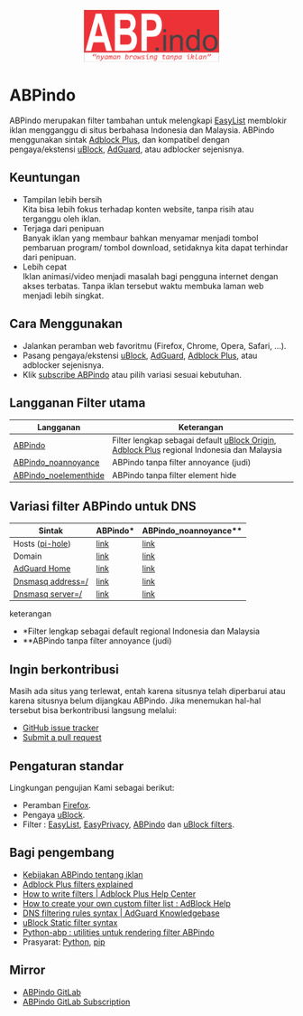 <p align="center"><img src="https://github.com/ABPindo/indonesianadblockrules/raw/master/src/ABPindo%202.png" width="240"></p>

# ABPindo
ABPindo merupakan filter tambahan untuk melengkapi [EasyList](https://subscribe.adblockplus.org/?location=https://easylist.to/easylist/easylist.txt&title=Easylist) memblokir iklan mengganggu di situs berbahasa Indonesia dan Malaysia. ABPindo menggunakan sintak [Adblock Plus](https://help.eyeo.com/en/adblockplus/how-to-write-filters), dan kompatibel dengan pengaya/ekstensi [uBlock](https://github.com/gorhill/uBlock#installation), [AdGuard](https://adguard.com/en/adguard-browser-extension/overview.html), atau adblocker sejenisnya.

## Keuntungan
- Tampilan lebih bersih </br>
Kita bisa lebih fokus terhadap konten website, tanpa risih atau terganggu oleh iklan.
- Terjaga dari penipuan </br>
Banyak iklan yang membaur bahkan menyamar menjadi tombol pembaruan program/ tombol download, setidaknya kita dapat terhindar dari penipuan.
- Lebih cepat </br>
Iklan animasi/video menjadi masalah bagi pengguna internet dengan akses terbatas. Tanpa iklan tersebut waktu membuka laman web menjadi lebih singkat.

## Cara Menggunakan
- Jalankan peramban web favoritmu (Firefox, Chrome, Opera, Safari, ...).
- Pasang pengaya/ekstensi [uBlock](https://github.com/gorhill/uBlock#installation), [AdGuard](https://adguard.com/en/adguard-browser-extension/overview.html), [Adblock Plus](https://adblockplus.org/en/), atau adblocker sejenisnya.
- Klik [subscribe ABPindo](https://subscribe.adblockplus.org/?location=https://raw.githubusercontent.com/ABPindo/indonesianadblockrules/master/subscriptions/abpindo.txt&title=ABPindo) atau pilih variasi sesuai kebutuhan.

## Langganan Filter utama
| Langganan|Keterangan|
| ------------- |-------------|
| [ABPindo](https://subscribe.adblockplus.org/?location=https://raw.githubusercontent.com/ABPindo/indonesianadblockrules/master/subscriptions/abpindo.txt&title=ABPindo)|Filter lengkap sebagai default [uBlock Origin](https://github.com/gorhill/uBlock#installation), [Adblock Plus](https://adblockplus.org/en/) regional Indonesia dan Malaysia|
| [ABPindo_noannoyance](https://subscribe.adblockplus.org/?location=https://raw.githubusercontent.com/ABPindo/indonesianadblockrules/master/subscriptions/abpindo_noannoyance.txt&title=ABPindo_noannoyance)|ABPindo tanpa filter annoyance (judi) |
| [ABPindo_noelementhide](https://subscribe.adblockplus.org/?location=https://raw.githubusercontent.com/ABPindo/indonesianadblockrules/master/subscriptions/abpindo_noelemhide.txt&title=ABPindo_noelementhide)|ABPindo tanpa filter element hide|

## Variasi filter ABPindo untuk DNS
|Sintak|ABPindo*|ABPindo_noannoyance**|
| ------------- |-------------|-------------|
|Hosts ([pi-hole](https://github.com/pi-hole/pi-hole)) |[link](https://raw.githubusercontent.com/ABPindo/indonesianadblockrules/master/subscriptions/hosts.txt)|[link](https://raw.githubusercontent.com/ABPindo/indonesianadblockrules/master/subscriptions/hosts_noannoyance.txt)|
|Domain|[link](https://raw.githubusercontent.com/ABPindo/indonesianadblockrules/master/subscriptions/domain.txt)|[link](https://raw.githubusercontent.com/ABPindo/indonesianadblockrules/master/subscriptions/domain_noannoyance.txt)|
|[AdGuard Home](https://github.com/AdguardTeam/AdGuardHome)|[link](https://raw.githubusercontent.com/ABPindo/indonesianadblockrules/master/subscriptions/abpindo_aghome.txt)|[link](https://raw.githubusercontent.com/ABPindo/indonesianadblockrules/master/subscriptions/abpindo_aghome_noannoyance.txt)|
|[Dnsmasq address=/](http://thekelleys.org.uk/gitweb/?p=dnsmasq.git)|[link](https://raw.githubusercontent.com/ABPindo/indonesianadblockrules/master/subscriptions/dnsmasq.txt)|[link](https://raw.githubusercontent.com/ABPindo/indonesianadblockrules/master/subscriptions/dnsmasq_noannoyance.txt)|
|[Dnsmasq server=/](http://thekelleys.org.uk/gitweb/?p=dnsmasq.git)|[link](https://raw.githubusercontent.com/ABPindo/indonesianadblockrules/master/subscriptions/dnsmasq_server.txt)|[link](https://raw.githubusercontent.com/ABPindo/indonesianadblockrules/master/subscriptions/dnsmasq_noannoyance_server.txt)|

keterangan
- *Filter lengkap sebagai default regional Indonesia dan Malaysia
- **ABPindo tanpa filter annoyance (judi)

## Ingin berkontribusi
Masih ada situs yang terlewat, entah karena situsnya telah diperbarui atau karena situsnya belum dijangkau ABPindo. Jika menemukan hal-hal tersebut bisa berkontribusi langsung melalui:
- [GitHub issue tracker](https://github.com/ABPindo/indonesianadblockrules/issues)
- [Submit a pull request](https://github.com/ABPindo/indonesianadblockrules/pulls)

## Pengaturan standar
Lingkungan pengujian Kami sebagai berikut:
- Peramban [Firefox](https://www.mozilla.org/id/firefox/).
- Pengaya [uBlock](https://github.com/gorhill/uBlock#installation).
- Filter : [EasyList](https://subscribe.adblockplus.org/?location=https://easylist.to/easylist/easylist.txt&title=Easylist), [EasyPrivacy](https://subscribe.adblockplus.org/?location=https://easylist.to/easylist/easyprivacy.txt&title=EasyPrivacy), [ABPindo](https://subscribe.adblockplus.org/?location=https://raw.githubusercontent.com/ABPindo/indonesianadblockrules/master/subscriptions/abpindo.txt&title=ABPindo) dan [uBlock filters](https://subscribe.adblockplus.org/?location=https://raw.githubusercontent.com/uBlockOrigin/uAssets/master/filters/filters.txt&title=uBlock%20filters).

## Bagi pengembang
- [Kebijakan ABPindo tentang iklan](https://easylist.to/pages/policy.html)
- [Adblock Plus filters explained](https://adblockplus.org/filter-cheatsheet)
- [How to write filters | Adblock Plus Help Center](https://help.eyeo.com/en/adblockplus/how-to-write-filters)
- [How to create your own custom filter list : AdBlock Help](https://help.getadblock.com/support/solutions/articles/6000165012-how-to-create-your-own-personal-filter-list)
- [DNS filtering rules syntax | AdGuard Knowledgebase](https://kb.adguard.com/en/general/dns-filtering-syntax)
- [uBlock Static filter syntax](https://github.com/gorhill/uBlock/wiki/Static-filter-syntax)
- [Python-abp : utilities untuk rendering filter ABPindo](https://github.com/adblockplus/python-abp)
- Prasyarat: [Python](https://www.python.org/downloads/), [pip](https://pypi.org/project/pip/)

## Mirror
- [ABPindo GitLab](https://gitlab.com/ABPindo)
- [ABPindo GitLab Subscription](https://subscribe.adblockplus.org/?location=https://gitlab.com/ABPindo/indonesianadblockrules/raw/master/subscriptions/abpindo.txt&title=ABPindo)
